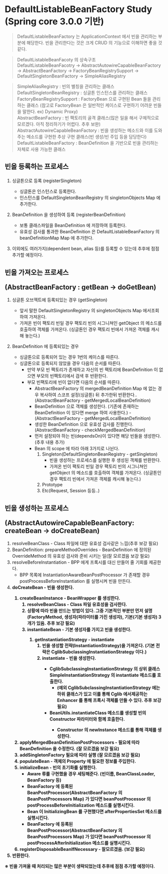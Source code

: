 # DefaultListableBeanFactory Study (Spring core 3.0.0 기반)

> DefaultListableBeanFactory 는 ApplicationContext 에서 빈을 관리하는 부분에 해당한다.
> 빈을 관리한다는 것은 크게 CRUD 의 기능으로 이해하면 좋을 것 같다.

> DefaultListableBeanFacoty 의 상속구조<br>
> DefaultListableBeanFacotry -> AbstractAutowireCapableBeanFactory -> AbstractBeanFactory -> FactoryBeanRegistrySupport -> DefaultSingletonBeanFactory -> SimpleAliasRegistry<br>

> SimpleAliasRegistry : 빈의 별칭을 관리하는 클래스<br>
> DefaultSingletonBeanRegistry : 싱글톤 인스턴스를 관리하는 클래스<br>
> FactoryBeanRegistrySupport : FactoryBean 으로 구현된 Bean 들을 관리하는 클래스 (참고로 FactoryBean 은 일반적인 케이스로 구현하기 어려운 빈들을 말한다. ex) Dynamic Proxy)<br>
> AbstractBeanFactory : 빈 팩토리의 골격 클래스(많은 일을 해서 구체적으로 모르겠다. 아직 정리하기가 어렵다. 추후 보완) <br>
> AbstractAutowireCapableBeanFactory : 빈을 생성하는 메소드와 이를 도와주는 메소드를 구현한 추상 구현 클래스(빈 생성/빈 주입 등을 담당한다)<br>
> DefaultListableBeanFactory : BeanDefinition 을 기반으로 빈을 관리하는 자체로 사용 가능한 클래스<br>

## <p>빈을 등록하는 프로세스</p>

1. 싱글톤으로 등록 (registerSingleton)
    - 싱글톤은 인스턴스로 등록한다.
    - 인스턴스를 DefaultSingletonBeanRegistry 의 singletonObjects Map 에 추가한다.  

2. BeanDefinition 을 생성하여 등록 (registerBeanDefinition)
    - 보통 클래스파일을 BeanDefinition 에 저장하여 등록한다.
    - 유효성 검사를 통과한 BeanDefinition 은 DefaultListableBeanFactory 의 beanDefinitionMap Map 에 추가한다.

3. 이외에도 여러가지(dependent bean, alias 등)를 등록할 수 있는데 추후에 점점 추가할 예정이다.

## <p>빈을 가져오는 프로세스</p> (AbstractBeanFactory : getBean -> doGetBean)

1. 싱글톤 오브젝트에 등록되있는 경우 (getSingleton)
    - 앞서 말한 DefaultSingletonRegistry 의 singletonObjects Map 에서조회 하여 가져온다.
    - 가져온 빈이 팩토리 빈일 경우 팩토리 빈의 시그니쳐인 getObject 의 메소드를 호출하여 객체를 가져온다. (싱글톤인 경우 팩토리 빈에서 가져온 객체를 캐시해 놓는다.)

2. BeanDefinition 에 등록되있는 경우
    - 싱글톤으로 등록되어 있는 경우 1번의 케이스를 따른다.
    - 싱글톤으로 등록되지 않았을 경우 다음의 순서를 따른다.
        - 만약 부모 빈 팩토리가 존재하고 자신의 빈 팩토리에 BeanDefinition 이 없으면 부모의 빈팩토리에서 검색 후 반환한다.
        - 부모 빈팩토리에 빈이 없다면 다음의 순서를 따른다.
            - AbstractBeanFactory 의 mergedBeanDefinition Map 에 없는 경우 복사하여 스코프 설정(싱글톤) 뒤 추가한뒤 반환한다.. (AbstractBeanFactory - getMergedLocalBeanDefinition)
            - BeanDefinition 으로 객체를 생성한다. (기존에 존재하는 BeanDefinition 이 있다면 merge 하여 사용한다.) - (AbstractBeanFactory - getMergedLocalBeanDefinition)
            - 생성한 BeanDefinition 으로 유효성 검사를 진행한다.(AbstractBeanFactory - checkMergedBeanDefinition)
            - 먼저 설정되야 하는 빈(dependsOn)이 있다면 해당 빈들을 생성한다. (추후 내용 추가)
            - Bean 의 scope 에 따라 아래 3가지로 나뉜다.
                1. Singleton(DefaultSingletonBeanRegistry - getSingleton)
                   - 빈을 생성하는 프로세스를 실행한 후 생성된 객체를 반환한다.
                   - 가져온 빈이 팩토리 빈일 경우 팩토리 빈의 시그니쳐인 getObject 의 메소드를 호출하여 객체를 가져온다. (싱글톤인 경우 팩토리 빈에서 가져온 객체를 캐시해 놓는다.)
                2. Prototype
                3. Etc(Request, Session 등등..) 
            

## <p>빈을 생성하는 프로세스</p> (AbstractAutowireCapableBeanFactory: createBean -> doCreateBean)
1. resolveBeanClass - Class 파일에 대한 유효성 검사같은 느낌(추후 보강 필요)
2. BeanDefinition: prepareMethodOverrides - BeanDefinition 에 정의된 OverrideMethod 의 유효성 검사와 준비 시키는 일(잘 모르겠음 보강 필요)
3. resolveBeforeInstantiation - BPP 에게 프록시를 대신 만들어 줄 기회를 제공한다.
    - BPP 목록에 InstantiationAwareBeanPostProcessor 가 존재할 경우 postProcessBeforeInstantiation 를 실행시켜 빈을 만든다.
4. <b>doCreateBean<b> - 빈을 생성한다.
    1. createBeanInstance - BeanWrapper 를 생성한다.
        1. resolveBeanClass - Class 파일 유효성을 검사한다.
        2. 상황에 따라 빈을 만드는 방법이 있다. 그중 기본적인 부분만 먼저 설명 (FactoryMethod, 생성자(파라미터를 가진 생성자), 기본(기본 생성자) 3개가 있음. 추후 보강 필요)
        3. <b>instantiateBean<b> - 기본 생성자를 가지고 빈을 생성한다.
            1. getInstantiationStrategy - instantiate
                1. 빈을 생성할 전략(InstantiationStrategy)을 가져온다. (기본 전략은 CglibSubclassingInstantiationStrategy 이다.)
                2. <b>instantiate<b> - 빈을 생성한다.
                    - CglibSubclassingInstantiationStrategy 의 상위 클래스 SimpleInstantiationStrategy 의 instantiate 메소드를 호출한다.
                        - (예외 CglibSubclassingInstantiationStrategy 에는 하위 클래스가 있고 이를 통해 Cglib 에서제공하는 Enhancer 를 통해 프록시 객체를 만들 수 있다. 추후 보강 필요) 
                    - <b>BeanUtils.instantiateClass<b> 메소드를 생성할 빈의 Constructor 파라미터와 함께 호출한다.
                        - Constructor 의 <b>newInstance<b> 메소드를 통해 객체를 생성한다.
    2. applyMergedBeanDefinitionPostProcessors - 필요에 따라 BeanDefinition 을 수정한다. (잘 모르겠음 보강 필요)
    3. addSingletonFactory 필요에 따라 실행 (잘 모르겠음 보강 필요)
    4. populateBean - 객체의 Property 에 필요한 정보를 주입한다.
    5. initializeBean - 빈의 초기화를 실행한다.
         - Aware 류를 구현했을 경우 세팅해준다. (빈이름, BeanClassLoader, BeanFactory 등)                     
        - BeanFactory 에 등록된 BeanPostProcessor(AbstractBeanFactory 의 BeanPostProcessors Map) 가 있다면 beanPostProcessor 의 <b>postProcessBeforeInitialization</b> 메소드를 실행시킨다.
        - Bean 이 InitializingBean 를 구현했다면 afterPropertiesSet 메소드를 실행시킨다.
        - BeanFactory 에 등록된 BeanPostProcessor(AbstractBeanFactory 의 BeanPostProcessors Map) 가 있다면 beanPostProcessor 의 <b>postProcessAfterInitialization</b> 메소드를 실행시킨다.
    5. registerDisposableBeanIfNecessary - 잘모르겠음. (보강 필요)
5. 반환한다.
    
※ 빈을 가져올 때 처리되는 많은 부분이 생략되었는데 추후에 점점 추가할 예정이다.
    
